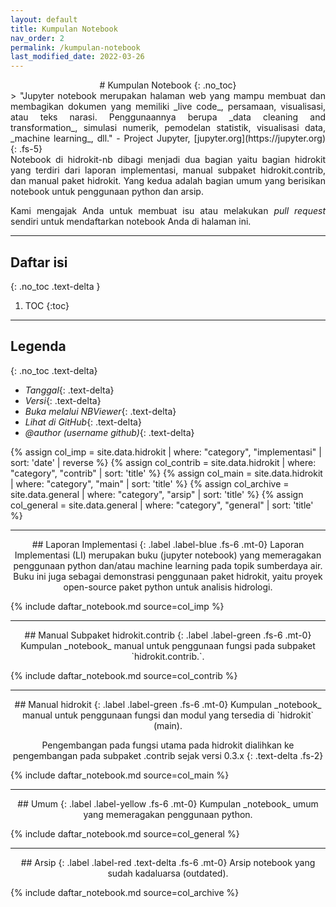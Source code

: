 ```yaml
---
layout: default
title: Kumpulan Notebook
nav_order: 2
permalink: /kumpulan-notebook
last_modified_date: 2022-03-26
---
```

<div align="center" markdown="1">
# Kumpulan Notebook
{: .no_toc}
</div>

<div align="justify" markdown="1">
> "Jupyter notebook merupakan halaman web yang mampu membuat dan membagikan dokumen yang memiliki _live code_, persamaan, visualisasi, atau teks narasi. Penggunaannya berupa _data cleaning and transformation_, simulasi numerik, pemodelan statistik, visualisasi data, _machine learning_, dll." - Project Jupyter, [jupyter.org](https://jupyter.org)
{: .fs-5}
</div>

<div align="justify" markdown="1">
Notebook di hidrokit-nb dibagi menjadi dua bagian yaitu bagian hidrokit yang terdiri dari laporan implementasi, manual subpaket hidrokit.contrib, dan manual paket hidrokit. Yang kedua adalah bagian umum yang berisikan notebook untuk penggunaan python dan arsip.

Kami mengajak Anda untuk membuat isu atau melakukan _pull request_ sendiri untuk mendaftarkan notebook Anda di halaman ini.
</div>

---

## Daftar isi
{: .no_toc .text-delta }

1. TOC
{:toc}

---
## Legenda
{: .no_toc .text-delta}

- <i class="fas fa-calendar-day"></i> _Tanggal_{: .text-delta}
- <i class="fas fa-code-branch"></i> _Versi_{: .text-delta}
- <i class="fas fa-book-open"></i> _Buka melalui NBViewer_{: .text-delta}
- <i class="fab fa-github"></i> _Lihat di GitHub_{: .text-delta}
- _@author (username github)_{: .text-delta}

{% assign col_imp = site.data.hidrokit | where: "category", "implementasi" | sort: 'date' | reverse %}
{% assign col_contrib = site.data.hidrokit | where: "category", "contrib" | sort: 'title' %}
{% assign col_main = site.data.hidrokit | where: "category", "main" | sort: 'title' %}
{% assign col_archive = site.data.general | where: "category", "arsip" | sort: 'title' %}
{% assign col_general = site.data.general | where: "category", "general" | sort: 'title' %}

---

<div align="center" markdown="1">
## Laporan Implementasi
{: .label .label-blue .fs-6 .mt-0}
Laporan Implementasi (LI) merupakan buku (jupyter notebook) yang memeragakan penggunaan python dan/atau machine learning pada topik sumberdaya air. Buku ini juga sebagai demonstrasi penggunaan paket hidrokit, yaitu proyek open-source paket python untuk analisis hidrologi.
</div>

{% include daftar_notebook.md source=col_imp %}

---

<div align="center" markdown="1">
## Manual Subpaket hidrokit.contrib
{: .label .label-green .fs-6 .mt-0}
Kumpulan _notebook_ manual untuk penggunaan fungsi pada subpaket `hidrokit.contrib.`.
</div>

{% include daftar_notebook.md source=col_contrib %}

---

<div align="center" markdown="1">
## Manual hidrokit
{: .label .label-green .fs-6 .mt-0}
Kumpulan _notebook_ manual untuk penggunaan fungsi dan modul yang tersedia di `hidrokit` (main). 

Pengembangan pada fungsi utama pada hidrokit dialihkan ke pengembangan pada subpaket .contrib sejak versi 0.3.x
{: .text-delta .fs-2}
</div>

{% include daftar_notebook.md source=col_main %}

---

<div align="center" markdown="1">
## Umum
{: .label .label-yellow .fs-6 .mt-0}
Kumpulan _notebook_ umum yang memeragakan penggunaan python. 
</div>

{% include daftar_notebook.md source=col_general %}

---

<div align="center" markdown="1">
## Arsip
{: .label .label-red .text-delta .fs-6 .mt-0}
Arsip notebook yang sudah kadaluarsa (outdated). 

</div>

{% include daftar_notebook.md source=col_archive %}

<!-- Link -->
[taruma]: https://github.com/taruma
